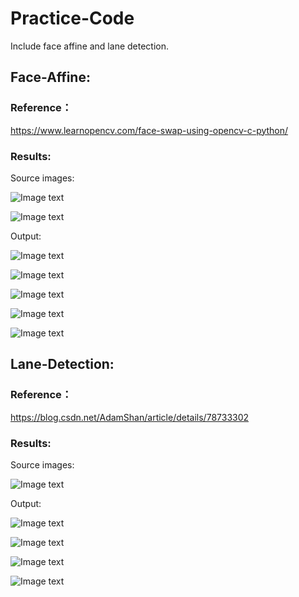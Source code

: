 # Practice-Code
Include face affine and lane detection.

## Face-Affine:

### Reference：

https://www.learnopencv.com/face-swap-using-opencv-c-python/

### Results:

Source images:

![Image text](https://github.com/LordkTk/Practice-Code/blob/master/Face%20Affine/imgs/Clinton.jpg)

![Image text](https://github.com/LordkTk/Practice-Code/blob/master/Face%20Affine/imgs/Trump.png)

Output:

![Image text](https://github.com/LordkTk/Practice-Code/blob/master/Face%20Affine/imgs/1.jpg)

![Image text](https://github.com/LordkTk/Practice-Code/blob/master/Face%20Affine/imgs/2.jpg)

![Image text](https://github.com/LordkTk/Practice-Code/blob/master/Face%20Affine/imgs/3.jpg)

![Image text](https://github.com/LordkTk/Practice-Code/blob/master/Face%20Affine/imgs/4.jpg)

![Image text](https://github.com/LordkTk/Practice-Code/blob/master/Face%20Affine/imgs/5.jpg)

## Lane-Detection:

### Reference：

https://blog.csdn.net/AdamShan/article/details/78733302

### Results:

Source images:

![Image text](https://github.com/LordkTk/Practice-Code/blob/master/Lane%20Detection/imgs/src.jpg)

Output:

![Image text](https://github.com/LordkTk/Practice-Code/blob/master/Lane%20Detection/imgs/1.jpg)

![Image text](https://github.com/LordkTk/Practice-Code/blob/master/Lane%20Detection/imgs/2.jpg)

![Image text](https://github.com/LordkTk/Practice-Code/blob/master/Lane%20Detection/imgs/3.jpg)

![Image text](https://github.com/LordkTk/Practice-Code/blob/master/Lane%20Detection/imgs/4.jpg)
